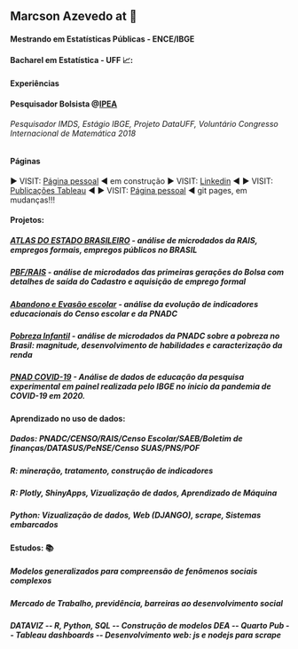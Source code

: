 ## Marcson Azevedo at :office:
#### Mestrando em Estatísticas Públicas - ENCE/IBGE
#### Bacharel em Estatística - UFF  📈:

#### Experiências
#### Pesquisador Bolsista @[IPEA](https://www.ipea.gov.br/portal/)
###### Pesquisador IMDS, Estágio IBGE, Projeto DataUFF, Voluntário Congresso Internacional de Matemática 2018

#### Páginas
:arrow_forward:  VISIT: [Página pessoal](https://www.datascienceportfol.io/marcsonaz) :arrow_backward: em construção
:arrow_forward:  VISIT: [Linkedin](https://www.linkedin.com/in/marcsonazevedo/) :arrow_backward:
:arrow_forward:  VISIT: [Publicações Tableau](https://public.tableau.com/app/profile/marcson/) :arrow_backward:
:arrow_forward:  VISIT: [Página pessoal](https://marcsonaz.github.io/) :arrow_backward: git pages, em mudanças!!!

#### Projetos: 
##### [ATLAS DO ESTADO BRASILEIRO](https://www.ipea.gov.br/atlasestado/) - análise de microdados da RAIS, empregos formais, empregos públicos no BRASIL
##### [PBF/RAIS](https://imdsbrasil.org/bolsa-familia/saida-e-permanencia-no-cadunico) - análise de microdados das primeiras gerações do Bolsa com detalhes de saída do Cadastro e aquisição de emprego formal
##### [Abandono e Evasão escolar](https://imdsbrasil.org/abandono-e-evasao) - análise da evolução de indicadores educacionais do Censo escolar e da PNADC
##### [Pobreza Infantil](https://imdsbrasil.org/criancas-e-adolecentes/magnitude-da-pobreza-e-extrema-pobreza-monetaria-no-brasil) - análise de microdados da PNADC sobre a pobreza no Brasil: magnitude, desenvolvimento de habilidades e caracterização da renda
##### [PNAD COVID-19](https://imdsbrasil.org/apresentacao-detalhe) - Análise de dados de educação da pesquisa experimental em painel realizada pelo IBGE no ínicio da pandemia de COVID-19 em 2020.

#### Aprendizado no uso de dados: 
##### Dados: PNADC/CENSO/RAIS/Censo Escolar/SAEB/Boletim de finanças/DATASUS/PeNSE/Censo SUAS/PNS/POF
##### R: mineração, tratamento, construção de indicadores
##### R: Plotly, ShinyApps, Vizualização de dados, Aprendizado de Máquina
##### Python: Vizualização de dados, Web (DJANGO), scrape, Sistemas embarcados
#### Estudos: :books:
##### Modelos generalizados para compreensão de fenômenos sociais complexos
##### Mercado de Trabalho, previdência, barreiras ao desenvolvimento social
##### DATAVIZ -- R, Python, SQL -- Construção de modelos DEA -- Quarto Pub -- Tableau dashboards -- Desenvolvimento web: js e nodejs para scrape


<!--
**MarcsonAz/MarcsonAz** is a ✨ _special_ ✨ repository because its `README.md` (this file) appears on your GitHub profile.

Here are some ideas to get you started:

- 🔭 I’m currently working on ...
- 🌱 I’m currently learning ...
- 👯 I’m looking to collaborate on ...
- 🤔 I’m looking for help with ...
- 💬 Ask me about ...
- 📫 How to reach me: ...
- 😄 Pronouns: ...
- ⚡ Fun fact: ...
-->
